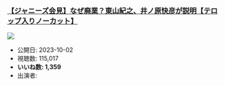 ### [【ジャニーズ会見】なぜ廃業？東山紀之、井ノ原快彦が説明【テロップ入りノーカット】](https://www.youtube.com/watch?v=qgC00hSxTFw)
[![](https://img.youtube.com/vi/qgC00hSxTFw/sddefault.jpg)](https://www.youtube.com/watch?v=qgC00hSxTFw)
-   公開日: 2023-10-02
-   視聴数: 115,017
-   **いいね数: 1,359**
-   出演者: 

